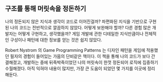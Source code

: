 ## 구조를 통해 머릿속을 정돈하기

나의 정돈되지 않은 지식과 생각이 코드로 이어진걸까? 파편화된 지식을 기반으로 구현된 나의 코드는 전반적으로 깔끔하지 않았다.
어떻게 보완해야 할까? 다른 경험 많은 개발자는 어떻게 구현하고, 생각했을까?
게임 개발에 관한 디테일한 지식만큼이나 전체적인 구성이나 패턴에 대한 정보를 얻는 것은 쉽지 않았다. 

Robert Nystrom 의 Game Programming Patterns 는 디자인 패턴을 게임에 적용했던 필자의 경험이 들어있는 가뭄의 단비같은 책이다.
이 책을 통해 나의 코드가 보다 간결해졌고, 개발하는 중에 뒤죽박죽이었던 나의 머릿속이 한껏 정돈되어 로직에 집중하기 수월해졌다.
아직 익혀야 내용이 많지만, 가장 큰 도움이 되었던 몇 가지를 이곳에 정리해둔다. 

